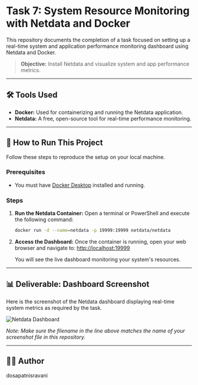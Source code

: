 # Task 7: System Resource Monitoring with Netdata and Docker

This repository documents the completion of a task focused on setting up a real-time system and application performance monitoring dashboard using Netdata and Docker.

> **Objective:** Install Netdata and visualize system and app performance metrics.

---

## 🛠️ Tools Used

* **Docker:** Used for containerizing and running the Netdata application.
* **Netdata:** A free, open-source tool for real-time performance monitoring.

---

## 🚀 How to Run This Project

Follow these steps to reproduce the setup on your local machine.

### Prerequisites

* You must have [Docker Desktop](https://www.docker.com/products/docker-desktop/) installed and running.

### Steps

1.  **Run the Netdata Container:**
    Open a terminal or PowerShell and execute the following command:
    ```bash
    docker run -d --name=netdata -p 19999:19999 netdata/netdata
    ```

2.  **Access the Dashboard:**
    Once the container is running, open your web browser and navigate to:
    [http://localhost:19999](http://localhost:19999)

    You will see the live dashboard monitoring your system's resources.

---

## 📊 Deliverable: Dashboard Screenshot

Here is the screenshot of the Netdata dashboard displaying real-time system metrics as required by the task.

![Netdata Dashboard](netdata-dashboard.png)

*Note: Make sure the filename in the line above matches the name of your screenshot file in this repository.*

---

## 🧑‍💻 Author
dosapatnisravani
